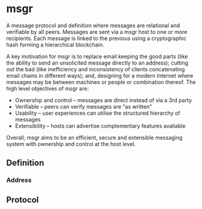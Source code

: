 # msgr

A message protocol and definition where messages are relational and verifiable by all peers. Messages are sent via a msgr host to one or more recipients. Each message is linked to the previous using a cryptographic hash forming a hierarchical blockchain.

A key motivation for msgr is to replace email keeping the good parts (like the ability to send an unsolicited message directly to an address); cutting out the bad (like inefficiency and inconsistency of clients concatenating email chains in different ways); and, designing for a modern Internet where messages may be between machines or people or combination thereof. The high level objectives of msgr are:

* Ownership and control – messages are direct instead of via a 3rd party
* Verifiable – peers can verify messages are "as written"
* Usability – user experiences can utilise the structured hierarchy of messages
* Extensibility – hosts can advertise complementary features avaliable

Overall; msgr aims to be an efficient, secure and extensible messaging system with ownership and control at the host level.


## Definition

### Address

## Protocol
